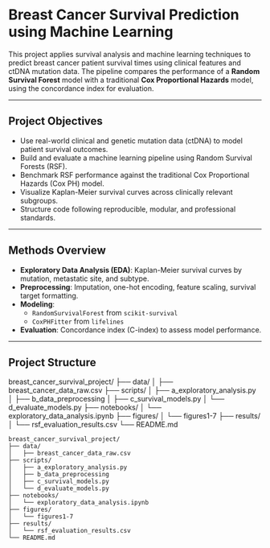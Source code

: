 # Breast Cancer Survival Prediction using Machine Learning

This project applies survival analysis and machine learning techniques to predict breast cancer patient survival times using clinical features and ctDNA mutation data. The pipeline compares the performance of a **Random Survival Forest** model with a traditional **Cox Proportional Hazards** model, using the concordance index for evaluation.

---

## Project Objectives

- Use real-world clinical and genetic mutation data (ctDNA) to model patient survival outcomes.
- Build and evaluate a machine learning pipeline using Random Survival Forests (RSF).
- Benchmark RSF performance against the traditional Cox Proportional Hazards (Cox PH) model.
- Visualize Kaplan-Meier survival curves across clinically relevant subgroups.
- Structure code following reproducible, modular, and professional standards.

---

## Methods Overview

- **Exploratory Data Analysis (EDA)**: Kaplan-Meier survival curves by mutation, metastatic site, and subtype.
- **Preprocessing**: Imputation, one-hot encoding, feature scaling, survival target formatting.
- **Modeling**: 
  - `RandomSurvivalForest` from `scikit-survival`
  - `CoxPHFitter` from `lifelines`
- **Evaluation**: Concordance index (C-index) to assess model performance.

---

## Project Structure

breast_cancer_survival_project/
├── data/
│   ├── breast_cancer_data_raw.csv
├── scripts/
│   ├── a_exploratory_analysis.py
│   ├── b_data_preprocessing
│   ├── c_survival_models.py
│   └── d_evaluate_models.py
├── notebooks/
│   └── exploratory_data_analysis.ipynb
├── figures/
│   └── figures1-7
├── results/
│   └── rsf_evaluation_results.csv
└── README.md

```
breast_cancer_survival_project/
├── data/
│   ├── breast_cancer_data_raw.csv
├── scripts/
│   ├── a_exploratory_analysis.py
│   ├── b_data_preprocessing
│   ├── c_survival_models.py
│   └── d_evaluate_models.py
├── notebooks/
│   └── exploratory_data_analysis.ipynb
├── figures/
│   └── figures1-7
├── results/
│   └── rsf_evaluation_results.csv
└── README.md
```


